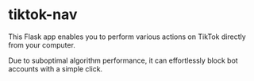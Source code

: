 # tiktok-nav

This Flask app enables you to perform various actions on TikTok directly from your computer. 

Due to suboptimal algorithm performance, it can effortlessly block bot accounts with a simple click.
